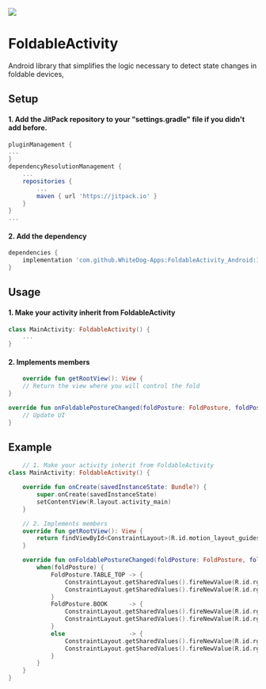 [![](https://jitpack.io/v/WhiteDog-Apps/FoldableActivity_Android.svg)](https://jitpack.io/#WhiteDog-Apps/FoldableActivity_Android)

# FoldableActivity
Android library that simplifies the logic necessary to detect state changes in foldable devices,

## Setup
#### 1. Add the JitPack repository to your "settings.gradle" file if you didn't add before.
```gradle
pluginManagement {
...
}
dependencyResolutionManagement {
    ...
    repositories {
        ...
        maven { url 'https://jitpack.io' }
    }
}
...
```

#### 2. Add the dependency
```gradle
dependencies {
    implementation 'com.github.WhiteDog-Apps:FoldableActivity_Android:1.0.4'
}
```

## Usage
#### 1.  Make your activity inherit from FoldableActivity
```kotlin
class MainActivity: FoldableActivity() {
    ...
}
```

#### 2.  Implements members
```kotlin
    override fun getRootView(): View {
    // Return the view where you will control the fold
}

override fun onFoldablePostureChanged(foldPosture: FoldPosture, foldPositionFromEnd: Int) {
    // Update UI
}
```

## Example
```kotlin
    // 1. Make your activity inherit from FoldableActivity
class MainActivity: FoldableActivity() {

    override fun onCreate(savedInstanceState: Bundle?) {
        super.onCreate(savedInstanceState)
        setContentView(R.layout.activity_main)
    }

    // 2. Implements members
    override fun getRootView(): View {
        return findViewById<ConstraintLayout>(R.id.motion_layout_guides_root)
    }

    override fun onFoldablePostureChanged(foldPosture: FoldPosture, foldPositionFromEnd: Int) {
        when(foldPosture) {
            FoldPosture.TABLE_TOP -> {
                ConstraintLayout.getSharedValues().fireNewValue(R.id.rg_motion_layout_guides_tabletop, foldPositionFromEnd)
                ConstraintLayout.getSharedValues().fireNewValue(R.id.rg_motion_layout_guides_book, 0)
            }
            FoldPosture.BOOK      -> {
                ConstraintLayout.getSharedValues().fireNewValue(R.id.rg_motion_layout_guides_tabletop, 0)
                ConstraintLayout.getSharedValues().fireNewValue(R.id.rg_motion_layout_guides_book, foldPositionFromEnd)
            }
            else                  -> {
                ConstraintLayout.getSharedValues().fireNewValue(R.id.rg_motion_layout_guides_tabletop, 0)
                ConstraintLayout.getSharedValues().fireNewValue(R.id.rg_motion_layout_guides_book, 0)
            }
        }
    }
}
```
